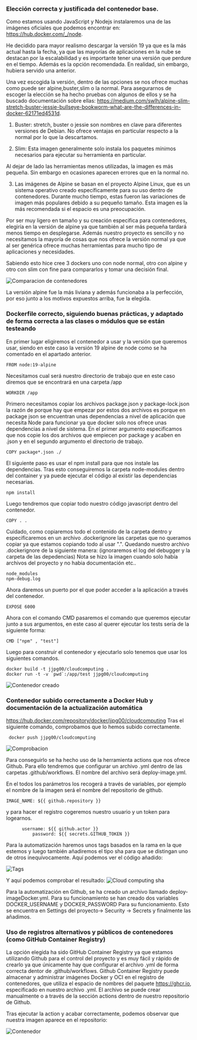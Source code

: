 ### Elección correcta y justificada del contenedor base.

Como estamos usando JavaScript y Nodejs instalaremos una de las imágenes oficiales que podemos encontrar en: https://hub.docker.com/_/node.

He decidido para mayor realismo descargar la versión 19 ya que es la más actual hasta la fecha, ya que las mayorías de aplicaciones en la nube se destacan por la escalabilidad y es importante tener una versión que perdure en el tiempo. Además es la opción recomendada.
En realidad, sin embargo, hubiera servido una anterior.

Una vez escogida la versión, dentro de las opciones se nos ofrece muchas como puede ser alpine,buster,slim o la normal.
Para asegurarnos de escoger la elección se ha hecho pruebas con algunos de ellos y se ha buscado documentación sobre ellas: https://medium.com/swlh/alpine-slim-stretch-buster-jessie-bullseye-bookworm-what-are-the-differences-in-docker-62171ed4531d.

1. Buster: stretch, buster o jessie son nombres en clave para diferentes versiones de Debian. No ofrece ventajas en particular respecto a la normal por lo que la descartamos.

2. Slim: Esta imagen generalmente solo instala los paquetes mínimos necesarios para ejecutar su herramienta en particular. 

Al dejar de lado las herramientas menos utilizadas, la imagen es más pequeña. Sin embargo en ocasiones aparecen errores que en la normal no.

3. Las imágenes de Alpine se basan en el proyecto Alpine Linux, que es un sistema operativo creado específicamente para su uso dentro de contenedores. Durante mucho tiempo, estas fueron las variaciones de imagen más populares debido a su pequeño tamaño.
Esta imagen es la más recomendada si el espacio es una preocupación.

Por ser muy ligero en tamaño y su creación especifica para contenedores, elegiría en la versión de alpine ya que también al ser más pequeña tardará menos tiempo en desplegarse.
Además nuestro proyecto es sencillo y no necesitamos la mayoría de cosas que nos ofrece la versión normal ya que al ser genérica ofrece muchas herramientas para mucho tipo de aplicaciones y necesidades.

Sabiendo esto hice cree 3 dockers uno con node normal, otro con alpine y otro con slim con fine para compararlos y tomar una decisión final.

![Comparacion de contenedores](../../imagenes/comparacionversiones.png)

La versión alpine fue la más liviana y además funcionaba a la perfección, por eso junto a los motivos expuestos arriba, fue la elegida.

### Dockerfile correcto, siguiendo buenas prácticas, y adaptado de forma correcta a las clases o módulos que se están testeando

En primer lugar eligiremos el contenedor a usar y la versión que queremos usar, siendo en este caso la versión 19 alpine de node como se ha comentado en el apartado anterior.
```
FROM node:19-alpine
```

Necesitamos cual será nuestro directorio de trabajo que en este caso diremos que se encontrará en una carpeta /app
```
WORKDIR /app
```

Primero necesitamos copiar los archivos package.json y package-lock.json la razón de porque hay que empezar por estos dos archivos es porque en package json se encuentran unas dependencias a nivel de aplicación que necesita Node para funcionar ya que docker solo nos ofrece unas dependencias a nivel de sistema.
En el primer argumento especificamos que nos copie los dos archivos que empiecen por package y acaben en .json y en el segundo argumento el directorio de trabajo.
```
COPY package*.json ./
```

El siguiente paso es usar el npm install para que nos instale las dependencias. Tras esto conseguiremos la carpeta node-modules dentro del container y ya puede ejecutar el código al existir las dependencias necesarias.
```
npm install
```

Luego tendremos que copiar todo nuestro código javascript dentro del contenedor. 
```
COPY . .
```

Cuidado, como copiaremos todo el contenido de la carpeta dentro y especificaremos en un archivo .dockerignore las carpetas que no queramos copiar ya que estamos copiando todo al usar ".".
Quedando nuestro archivo .dockerignore de la siguiente manera: (ignoraremos el log del debugger y la carpeta de las depedencias)
Nota se hizo la imagen cuando solo había archivos del proyecto y no habia documentación etc..
```
node_modules
npm-debug.log
```

Ahora daremos un puerto por el que poder acceder a la aplicación a través del contenedor.
```
EXPOSE 6000
```

Ahora con el comando CMD pasaremos el comando que queremos ejecutar junto a sus argumentos, en este caso al querer ejecutar los tests sería de la siguiente forma:
```
CMD ["npm" , "test"]
```

Luego para construir el contenedor y ejecutarlo solo tenemos que usar los siguientes comandos.

```
docker build -t jjpg00/cloudcomputing .
docker run -t -v `pwd`:/app/test jjpg00/cloudcomputing
```

![Contenedor creado](../../imagenes/todobien.png)

### Contenedor subido correctamente a Docker Hub y documentación de la actualización automática
https://hub.docker.com/repository/docker/jjpg00/cloudcomputing
Tras el siguiente comando, comprobamos que lo hemos subido correctamente.
```
 docker push jjpg00/cloudcomputing
```
![Comprobacion](../../imagenes/cc.png)

Para conseguirlo se ha hecho uso de la herramienta actions que nos ofrece Github. Para ello tendremos que configurar un archivo .yml dentro de las carpetas .github/workflows.
El nombre del archivo será deploy-image.yml.

En el todos los parámetros los recogerá a través de variables, por ejemplo el nombre de la imagen será el nombre del repositorio de github.

```
IMAGE_NAME: ${{ github.repository }}
```
y para hacer el registro cogeremos nuestro usuario y un token para logearnos.
```
      username: ${{ github.actor }}
          password: ${{ secrets.GITHUB_TOKEN }}
 ```
 
 Para la automatización haremos unos tags basados en la rama en la que estemos y luego también añadiremos el tipo sha para que se distingan uno de otros inequívocamente.
 Aquí podemos ver el código añadido:
 
 ![Tags](../../imagenes/tags.png)
 
 Y aquí podemos comprobar el resultado:
 ![Cloud computing sha](../../imagenes/cloudcomputingsha.png)
 
 Para la automatización en Github, se ha creado un archivo llamado deploy-imageDocker.yml. Para su funcionamiento se han creado dos variables DOCKER_USERNAME y DOCKER_PASSWORD Para su funcionamiento. Esto se encuentra en Settings del proyecto-> Security -> Secrets y finalmente las añadimos.
### Uso de registros alternativos y públicos de contenedores (como GitHub Container Registry)
 La opción elegida ha sido GitHub Container Registry ya que estamos utilizando Github para el control del proyecto y es muy fácil y rápido de crearlo ya que únicamente hay que configurar el archivo .yml de forma correcta dentor de .github/workflows.
 Github Container Registry puede almacenar y administrar imágenes Docker y OCI en el registro de contenedores, que utiliza el espacio de nombres del paquete https://ghcr.io, especificado en nuestro archivo .yml. El archivo se puede crear manualmente o a través de la sección actions dentro de nuestro repositorio de Github.
 
 Tras ejecutar la action y acabar correctamente, podemos observar que nuestra imagen aparece en el repositorio:
 
 ![Contenedor](../../imagenes/contenedor.png)